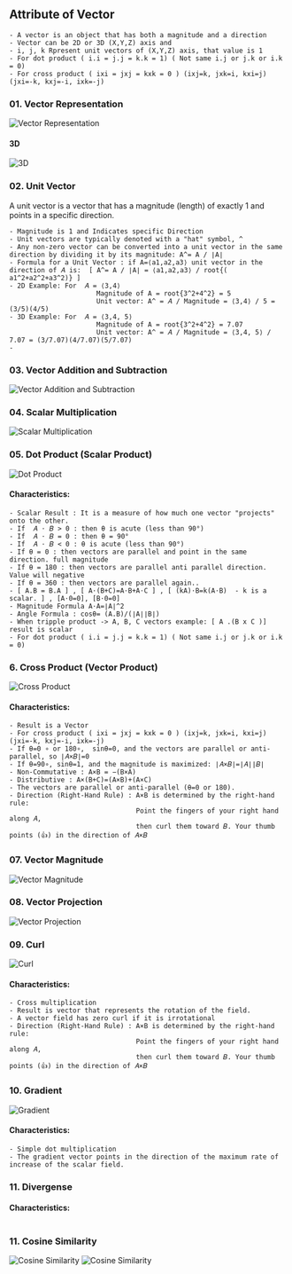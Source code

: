 ## Attribute of Vector
```
- A vector is an object that has both a magnitude and a direction
- Vector can be 2D or 3D (X,Y,Z) axis and 
- i, j, k Rpresent unit vectors of (X,Y,Z) axis, that value is 1
- For dot product ( i.i = j.j = k.k = 1) ( Not same i.j or j.k or i.k = 0)
- For cross product ( ixi = jxj = kxk = 0 ) (ixj=k, jxk=i, kxi=j) (jxi=-k, kxj=-i, ixk=-j)
```
### 01. Vector Representation
![Vector Representation](https://github.com/samratpro/Python_Notes/blob/master/03.%20DS%20and%20ML/01.%20Math/00.%20Img/01.%20vector/01.%20vector_representation.png)
#### 3D
![3D](https://github.com/samratpro/Python_Notes/blob/master/03.%20DS%20and%20ML/01.%20Math/00.%20Img/01.%20vector/00.%203d%20vector.png)
### 02. Unit Vector
A unit vector is a vector that has a magnitude (length) of exactly 1 and points in a specific direction.
```
- Magnitude is 1 and Indicates specific Direction
- Unit vectors are typically denoted with a "hat" symbol, ^
- Any non-zero vector can be converted into a unit vector in the same direction by dividing it by its magnitude: A^= A / ∣A∣
- Formula for a Unit Vector : if A=⟨a1,a2,a3⟩ unit vector in the direction of 𝐴 is:  [ A^= A / ∣A∣ = ⟨a1,a2,a3⟩ / root{( a1^2+a2^2+a3^2)} ]
- 2D Example: For  𝐴 = ⟨3,4⟩ 
                      Magnitude of A = root{3^2+4^2} = 5
                      Unit vector: A^ = 𝐴 / Magnitude = ⟨3,4⟩ / 5 = (3/5)(4/5)
- 3D Example: For  𝐴 = ⟨3,4, 5⟩ 
                      Magnitude of A = root{3^2+4^2} = 7.07
                      Unit vector: A^ = 𝐴 / Magnitude = ⟨3,4, 5⟩ / 7.07 = (3/7.07)(4/7.07)(5/7.07)
-

```
### 03. Vector Addition and Subtraction
![Vector Addition and Subtraction](https://github.com/samratpro/Python_Notes/blob/master/03.%20DS%20and%20ML/01.%20Math/00.%20Img/01.%20vector/02.%20Vector%20Addition%20and%20Subtraction.png)

### 04. Scalar Multiplication
![Scalar Multiplication](https://github.com/samratpro/Python_Notes/blob/master/03.%20DS%20and%20ML/01.%20Math/00.%20Img/01.%20vector/3.%20Scalar%20Multiplication.png)

### 05. Dot Product (Scalar Product)
![Dot Product](https://github.com/samratpro/Python_Notes/blob/master/03.%20DS%20and%20ML/01.%20Math/00.%20Img/01.%20vector/4.%20Dot%20Product%20-%20Scalar%20Product.png)
#### Characteristics:
```
- Scalar Result : It is a measure of how much one vector "projects" onto the other.
- If  𝐴 ⋅ 𝐵 > 0 : then θ is acute (less than 90°)
- If  𝐴 ⋅ 𝐵 = 0 : then θ = 90°
- If  𝐴 ⋅ 𝐵 < 0 : θ is acute (less than 90°)
- If θ = 0 : then vectors are parallel and point in the same direction. full magnitude
- If θ = 180 : then vectors are parallel anti parallel direction. Value will negative
- If θ = 360 : then vectors are parallel again..
- [ A.B = B.A ] , [ A⋅(B+C)=A⋅B+A⋅C ] , [ (kA)⋅B=k(A⋅B)  - k is a scalar. ] , [A⋅0=0], [B⋅0=0]
- Magnitude Formula A⋅A=∣A∣^2
- Angle Formula : cosθ= (A.B)/(∣A∣∣B∣)
- When tripple product -> A, B, C vectors example: [ A .(B x C )] result is scalar
- For dot product ( i.i = j.j = k.k = 1) ( Not same i.j or j.k or i.k = 0)
``` 

### 6. Cross Product (Vector Product)
![Cross Product](https://github.com/samratpro/Python_Notes/blob/master/03.%20DS%20and%20ML/01.%20Math/00.%20Img/01.%20vector/5.%20Cross%20Product.png)
#### Characteristics:
```
- Result is a Vector
- For cross product ( ixi = jxj = kxk = 0 ) (ixj=k, jxk=i, kxi=j) (jxi=-k, kxj=-i, ixk=-j)
- If θ=0 ∘ or 180∘,  sinθ=0, and the vectors are parallel or anti-parallel, so ∣𝐴×𝐵∣=0
- If θ=90∘, sinθ=1, and the magnitude is maximized: ∣𝐴×𝐵∣=∣𝐴∣∣𝐵∣
- Non-Commutative : A×B = −(B×A)
- Distributive : A×(B+C)=(A×B)+(A×C)
- The vectors are parallel or anti-parallel (θ=0 or 180).
- Direction (Right-Hand Rule) : A×B is determined by the right-hand rule:
                                Point the fingers of your right hand along 𝐴,
                                then curl them toward 𝐵. Your thumb points (👍) in the direction of 𝐴×𝐵
```

### 07. Vector Magnitude
![Vector Magnitude](https://github.com/samratpro/Python_Notes/blob/master/03.%20DS%20and%20ML/01.%20Math/00.%20Img/01.%20vector/6.%20Vector%20Magnitude.png)

### 08. Vector Projection
![Vector Projection](https://github.com/samratpro/Python_Notes/blob/master/03.%20DS%20and%20ML/01.%20Math/00.%20Img/01.%20vector/7.%20Vector%20Projection.png)

### 09. Curl
![Curl](https://github.com/samratpro/Python_Notes/blob/master/03.%20DS%20and%20ML/01.%20Math/00.%20Img/01.%20vector/8.%20Curl.png)
#### Characteristics:
```
- Cross multiplication
- Result is vector that represents the rotation of the field.
- A vector field has zero curl if it is irrotational
- Direction (Right-Hand Rule) : A×B is determined by the right-hand rule:
                                Point the fingers of your right hand along 𝐴,
                                then curl them toward 𝐵. Your thumb points (👍) in the direction of 𝐴×𝐵
```
### 10. Gradient
![Gradient](https://github.com/samratpro/Python_Notes/blob/master/03.%20DS%20and%20ML/01.%20Math/00.%20Img/01.%20vector/9.%20Gradient.png)
#### Characteristics:
```
- Simple dot multiplication
- The gradient vector points in the direction of the maximum rate of increase of the scalar field.
```
### 11. Divergense 
#### Characteristics:
```
```
### 11. Cosine Similarity
![Cosine Similarity](https://github.com/samratpro/Python_Notes/blob/master/03.%20DS%20and%20ML/01.%20Math/00.%20Img/01.%20vector/10.%20cosine%202.png)
![Cosine Similarity](https://github.com/samratpro/Python_Notes/blob/master/03.%20DS%20and%20ML/01.%20Math/00.%20Img/01.%20vector/10.%20cosine%201.png)
